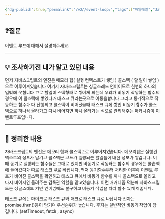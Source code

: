 ```yaml
---
{"dg-publish":true,"permalink":"/v2//event-loop/","tags":["매일메일","JavaScript"],"noteIcon":""}
---
```


## ❓질문

이벤트 루프에 대해서 설명해주세요.

---
## 💡 조사하기전 내가 알고 있던 내용

먼저 자바스크립트의 엔진은 메모리 힙( 실행 컨텍스트가 쌓임 ) 콜스택 ( 할 일이 쌓임 )으로 이루어져있습니다 여기서 자바스크립트는 싱글스레드 언어이므로 한번의 하나의 일밖에 못합니다 고로 할일이 스택형태로 쌓이게 되는데 우리가 비동기 작동하는 함수의 경우에 이 콜스택에 쌓였다가 태스크 큐라는곳으로 이동을합니다 그리고 동기적으로 작동하는 함수가 다 진행되고 콜스택이 비어졌을때 태스크 큐에 쌓인 비동기 함수가 콜스택으로 하나씩 올라가고 다시 비어지면 하나 올라가는 식으로 관리해주는 매커니즘이 이벤트루프입니다. 

---
## 🏫 정리한 내용

자바스크립트의 엔진은 메모리 힙과 콜스택으로 이루어져있습니다.
메모리힙은 실행컨텍스트의 정보가 담기고 콜스택은 코드가 실행되는 할일들에 대한 정보가 쌓입니다.
이때 동기로 실행되는 함수들은 그대로 있지만 비동기로 작동하는 함수의 경우에는 콜슽액에 들어갔다가 따로 태스크 큐로 빠집니다. 먼저 동기함수부터  처리한 이후에 이벤트 루프가 비어진 콜스택을 확인하고 태스크 큐에서 비동기 함수를 꺼내 콜스택으로 올리고 다시 비어지면 올려주는 감독관 역할을 맡고있습니다.
이런 매커니즘 덕분에 자바스크립트는 싱글스레드 기반 언어임에도 불구하고 비동기 작업을 처리 할수 있게 해줍니다.

태스크 큐에는 마이크로 태스크 큐와 매크로 태스크 큐로 나뉩니다
전자는 promise.then()등이 담기며 우선순위가 높습니다.
후자는 일반적인 비동기 작업이 담깁니다. (setTimeout, fetch , async)
